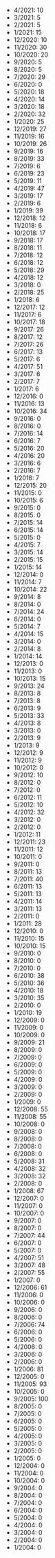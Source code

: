 *  4/2021: 10
*  3/2021: 5
*  2/2021: 5
*  1/2021: 15
*  12/2020: 10
*  11/2020: 30
*  10/2020: 20
*  9/2020: 5
*  8/2020: 5
*  7/2020: 29
*  6/2020: 0
*  5/2020: 18
*  4/2020: 14
*  3/2020: 18
*  2/2020: 32
*  1/2020: 25
*  12/2019: 27
*  11/2019: 16
*  10/2019: 26
*  9/2019: 16
*  8/2019: 33
*  7/2019: 6
*  6/2019: 23
*  5/2019: 11
*  4/2019: 47
*  3/2019: 17
*  2/2019: 6
*  1/2019: 39
*  12/2018: 12
*  11/2018: 6
*  10/2018: 17
*  9/2018: 17
*  8/2018: 11
*  7/2018: 12
*  6/2018: 12
*  5/2018: 29
*  4/2018: 12
*  3/2018: 0
*  2/2018: 25
*  1/2018: 6
*  12/2017: 12
*  11/2017: 6
*  10/2017: 18
*  9/2017: 26
*  8/2017: 12
*  7/2017: 26
*  6/2017: 13
*  5/2017: 6
*  4/2017: 51
*  3/2017: 6
*  2/2017: 7
*  1/2017: 6
*  12/2016: 0
*  11/2016: 13
*  10/2016: 34
*  9/2016: 0
*  8/2016: 0
*  7/2016: 14
*  6/2016: 7
*  5/2016: 20
*  4/2016: 20
*  3/2016: 6
*  2/2016: 7
*  1/2016: 7
*  12/2015: 20
*  11/2015: 0
*  10/2015: 6
*  9/2015: 0
*  8/2015: 0
*  7/2015: 14
*  6/2015: 14
*  5/2015: 0
*  4/2015: 7
*  3/2015: 14
*  2/2015: 15
*  1/2015: 14
*  12/2014: 0
*  11/2014: 7
*  10/2014: 22
*  9/2014: 8
*  8/2014: 0
*  7/2014: 24
*  6/2014: 0
*  5/2014: 7
*  4/2014: 15
*  3/2014: 0
*  2/2014: 8
*  1/2014: 14
*  12/2013: 0
*  11/2013: 0
*  10/2013: 15
*  9/2013: 24
*  8/2013: 8
*  7/2013: 8
*  6/2013: 9
*  5/2013: 33
*  4/2013: 8
*  3/2013: 0
*  2/2013: 9
*  1/2013: 9
*  12/2012: 9
*  11/2012: 9
*  10/2012: 0
*  9/2012: 10
*  8/2012: 0
*  7/2012: 0
*  6/2012: 11
*  5/2012: 10
*  4/2012: 32
*  3/2012: 0
*  2/2012: 0
*  1/2012: 11
*  12/2011: 23
*  11/2011: 12
*  10/2011: 0
*  9/2011: 0
*  8/2011: 13
*  7/2011: 40
*  6/2011: 13
*  5/2011: 13
*  4/2011: 14
*  3/2011: 13
*  2/2011: 0
*  1/2011: 28
*  12/2010: 0
*  11/2010: 15
*  10/2010: 15
*  9/2010: 0
*  8/2010: 0
*  7/2010: 0
*  6/2010: 38
*  5/2010: 36
*  4/2010: 18
*  3/2010: 35
*  2/2010: 0
*  1/2010: 19
*  12/2009: 0
*  11/2009: 0
*  10/2009: 0
*  9/2009: 21
*  8/2009: 0
*  7/2009: 0
*  6/2009: 0
*  5/2009: 0
*  4/2009: 0
*  3/2009: 0
*  2/2009: 0
*  1/2009: 0
*  12/2008: 55
*  11/2008: 55
*  10/2008: 0
*  9/2008: 0
*  8/2008: 0
*  7/2008: 0
*  6/2008: 0
*  5/2008: 31
*  4/2008: 32
*  3/2008: 32
*  2/2008: 0
*  1/2008: 67
*  12/2007: 0
*  11/2007: 0
*  10/2007: 0
*  9/2007: 0
*  8/2007: 0
*  7/2007: 44
*  6/2007: 0
*  5/2007: 0
*  4/2007: 51
*  3/2007: 48
*  2/2007: 55
*  1/2007: 0
*  12/2006: 61
*  11/2006: 0
*  10/2006: 0
*  9/2006: 0
*  8/2006: 0
*  7/2006: 74
*  6/2006: 0
*  5/2006: 0
*  4/2006: 0
*  3/2006: 0
*  2/2006: 0
*  1/2006: 81
*  12/2005: 0
*  11/2005: 93
*  10/2005: 0
*  9/2005: 100
*  8/2005: 0
*  7/2005: 0
*  6/2005: 0
*  5/2005: 0
*  4/2005: 0
*  3/2005: 0
*  2/2005: 0
*  1/2005: 0
*  12/2004: 0
*  11/2004: 0
*  10/2004: 0
*  9/2004: 0
*  8/2004: 0
*  7/2004: 0
*  6/2004: 0
*  5/2004: 0
*  4/2004: 0
*  3/2004: 0
*  2/2004: 0
*  1/2004: 0